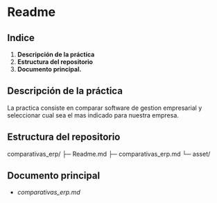# Readme

## Indice

1. **Descripción de la práctica**
2. **Estructura del repositorio**
3. **Documento principal.**

## Descripción de la práctica

La practica consiste en comparar software de gestion empresarial y seleccionar cual sea el mas indicado para nuestra empresa.

## Estructura del repositorio

comparativas_erp/
├─ Readme.md
├─ comparativas_erp.md
└─ asset/


## Documento principal

* *comparativas_erp.md*
